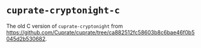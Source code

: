 # `cuprate-cryptonight-c`
The old C version of `cuprate-cryptonight` from <https://github.com/Cuprate/cuprate/tree/ca882512fc58603b8c6bae46f0b5045d2b530682>.